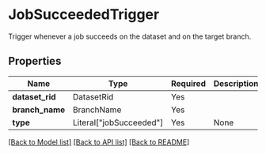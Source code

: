 # JobSucceededTrigger

Trigger whenever a job succeeds on the dataset and on the target
branch.


## Properties
| Name | Type | Required | Description |
| ------------ | ------------- | ------------- | ------------- |
**dataset_rid** | DatasetRid | Yes |  |
**branch_name** | BranchName | Yes |  |
**type** | Literal["jobSucceeded"] | Yes | None |


[[Back to Model list]](../../../README.md#models-v2-link) [[Back to API list]](../../../README.md#apis-v2-link) [[Back to README]](../../../README.md)
